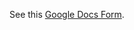 See this [Google Docs Form](https://docs.google.com/forms/d/1fFKQtvunfiZVdQvt9F-crtPdM4wvYVltGqBgI6YHomQ/viewform).